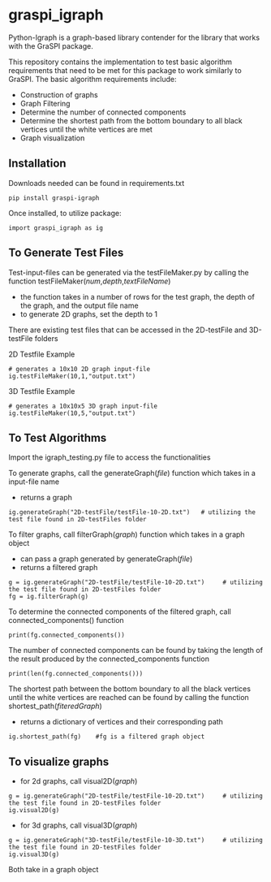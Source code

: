 # graspi_igraph

Python-Igraph is a graph-based library contender for the library that works with the GraSPI package. 

This repository contains the implementation to test basic algorithm requirements that need to be met for this package to work similarly to GraSPI.
The basic algorithm requirements include:
  -  Construction of graphs
  -  Graph Filtering
  -  Determine the number of connected components
  -  Determine the shortest path from the bottom boundary to all black vertices until the white vertices are met
  -  Graph visualization

## Installation
Downloads needed can be found in requirements.txt
```
pip install graspi-igraph
```
Once installed, to utilize package:
```
import graspi_igraph as ig
```

## To Generate Test Files
Test-input-files can be generated via the testFileMaker.py by calling the function testFileMaker(_num_,_depth_,_textFileName_)
  - the function takes in a number of rows for the test graph, the depth of the graph, and the output file name
  - to generate 2D graphs, set the depth to 1
  
There are existing test files that can be accessed in the 2D-testFile and 3D-testFile folders

2D Testfile Example
```
# generates a 10x10 2D graph input-file
ig.testFileMaker(10,1,"output.txt")
```
3D Testfile Example
```
# generates a 10x10x5 3D graph input-file
ig.testFileMaker(10,5,"output.txt")
```

## To Test Algorithms
Import the igraph_testing.py file to access the functionalities

To generate graphs, call the generateGraph(_file_) function which takes in a input-file name
  -  returns a graph
```
ig.generateGraph("2D-testFile/testFile-10-2D.txt")   # utilizing the test file found in 2D-testFiles folder
```

To filter graphs, call filterGraph(_graph_) function which takes in a graph object 
  -  can pass a graph generated by generateGraph(_file_)
  -  returns a filtered graph
```
g = ig.generateGraph("2D-testFile/testFile-10-2D.txt")     # utilizing the test file found in 2D-testFiles folder
fg = ig.filterGraph(g)
```

To determine the connected components of the filtered graph, call connected_components() function
```
print(fg.connected_components())
```
The number of connected components can be found by taking the length of the result produced by the connected_components function 
```
print(len(fg.connected_components())) 
```

The shortest path between the bottom boundary to all the black vertices until the white vertices are reached can be found by calling the function shortest_path(_fiteredGraph_)
  -  returns a dictionary of vertices and their corresponding path
```
ig.shortest_path(fg)    #fg is a filtered graph object
```

## To visualize graphs
  -  for 2d graphs, call visual2D(_graph_)
```
g = ig.generateGraph("2D-testFile/testFile-10-2D.txt")     # utilizing the test file found in 2D-testFiles folder
ig.visual2D(g)
```
  -  for 3d graphs, call visual3D(_graph_)
```
g = ig.generateGraph("3D-testFile/testFile-10-3D.txt")     # utilizing the test file found in 2D-testFiles folder
ig.visual3D(g)
```
Both take in a graph object



